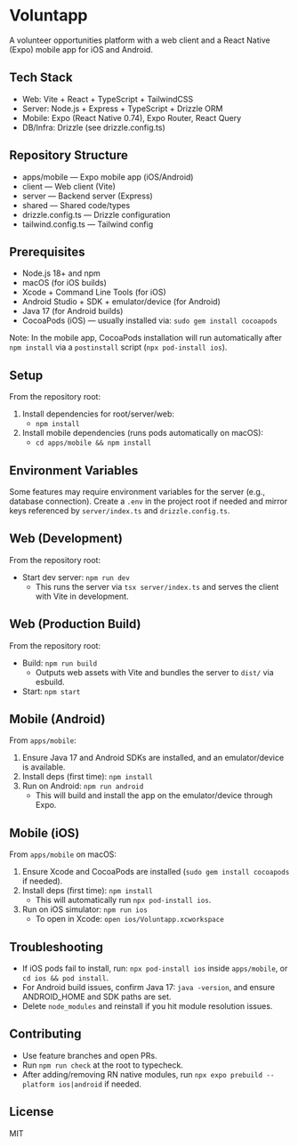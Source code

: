 # Voluntapp

A volunteer opportunities platform with a web client and a React Native (Expo) mobile app for iOS and Android.

## Tech Stack
- Web: Vite + React + TypeScript + TailwindCSS
- Server: Node.js + Express + TypeScript + Drizzle ORM
- Mobile: Expo (React Native 0.74), Expo Router, React Query
- DB/Infra: Drizzle (see drizzle.config.ts)

## Repository Structure
- apps/mobile — Expo mobile app (iOS/Android)
- client — Web client (Vite)
- server — Backend server (Express)
- shared — Shared code/types
- drizzle.config.ts — Drizzle configuration
- tailwind.config.ts — Tailwind config

## Prerequisites
- Node.js 18+ and npm
- macOS (for iOS builds)
- Xcode + Command Line Tools (for iOS)
- Android Studio + SDK + emulator/device (for Android)
- Java 17 (for Android builds)
- CocoaPods (iOS) — usually installed via: `sudo gem install cocoapods`

Note: In the mobile app, CocoaPods installation will run automatically after `npm install` via a `postinstall` script (`npx pod-install ios`).

## Setup
From the repository root:
1. Install dependencies for root/server/web:
   - `npm install`
2. Install mobile dependencies (runs pods automatically on macOS):
   - `cd apps/mobile && npm install`

## Environment Variables
Some features may require environment variables for the server (e.g., database connection). Create a `.env` in the project root if needed and mirror keys referenced by `server/index.ts` and `drizzle.config.ts`.

## Web (Development)
From the repository root:
- Start dev server: `npm run dev`
  - This runs the server via `tsx server/index.ts` and serves the client with Vite in development.

## Web (Production Build)
From the repository root:
- Build: `npm run build`
  - Outputs web assets with Vite and bundles the server to `dist/` via esbuild.
- Start: `npm start`

## Mobile (Android)
From `apps/mobile`:
1. Ensure Java 17 and Android SDKs are installed, and an emulator/device is available.
2. Install deps (first time): `npm install`
3. Run on Android: `npm run android`
   - This will build and install the app on the emulator/device through Expo.

## Mobile (iOS)
From `apps/mobile` on macOS:
1. Ensure Xcode and CocoaPods are installed (`sudo gem install cocoapods` if needed).
2. Install deps (first time): `npm install`
   - This will automatically run `npx pod-install ios`.
3. Run on iOS simulator: `npm run ios`
   - To open in Xcode: `open ios/Voluntapp.xcworkspace`

## Troubleshooting
- If iOS pods fail to install, run: `npx pod-install ios` inside `apps/mobile`, or `cd ios && pod install`.
- For Android build issues, confirm Java 17: `java -version`, and ensure ANDROID_HOME and SDK paths are set.
- Delete `node_modules` and reinstall if you hit module resolution issues.

## Contributing
- Use feature branches and open PRs.
- Run `npm run check` at the root to typecheck.
- After adding/removing RN native modules, run `npx expo prebuild --platform ios|android` if needed.

## License
MIT
